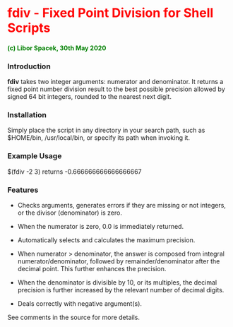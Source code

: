 # <font color='red'>fdiv - Fixed Point Division for Shell Scripts</font>

#### <font color='green'>(c) Libor Spacek, 30th May 2020</font>

### Introduction

**fdiv** takes two integer arguments: numerator and denominator.
It returns a fixed point number division result to the best possible precision
 allowed by signed 64 bit integers, rounded to the nearest next digit.
 
### Installation

Simply place the script in any directory in your search path, such as $HOME/bin, /usr/local/bin, or specify its path when invoking it.
 
### Example Usage
   $(fdiv -2 3) returns -0.666666666666666667
   
### Features

- Checks arguments, generates errors if they are missing or not integers, or the divisor (denominator) is zero.

- When the numerator is zero, 0.0 is immediately returned.

- Automatically selects and calculates the maximum precision.

- When numerator > denominator, the answer is composed from integral numerator/denominator, followed by remainder/denominator after the decimal point. This further enhances the precision.

- When the denominator is divisible by 10, or its multiples, the decimal precision is further increased by the relevant number of decimal digits.

- Deals correctly with negative argument(s). 

See comments in the source for more details.

